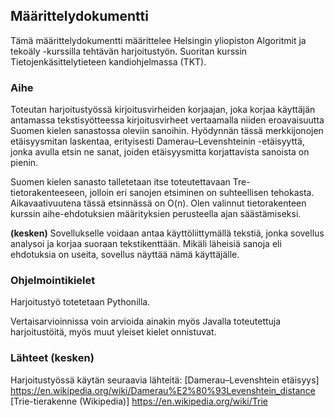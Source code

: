 ## Määrittelydokumentti
Tämä määrittelydokumentti määrittelee Helsingin yliopiston Algoritmit ja tekoäly -kurssilla tehtävän harjoitustyön. Suoritan kurssin Tietojenkäsittelytieteen kandiohjelmassa (TKT).

### Aihe
Toteutan harjoitustyössä kirjoitusvirheiden korjaajan, joka korjaa käyttäjän antamassa tekstisyötteessa kirjoitusvirheet vertaamalla niiden eroavaisuutta Suomen kielen sanastossa oleviin sanoihin. Hyödynnän tässä merkkijonojen etäisyysmitan laskentaa, erityisesti Damerau–Levenshteinin -etäisyyttä, jonka avulla etsin ne sanat, joiden etäisyysmitta korjattavista sanoista on pienin.

 Suomen kielen sanasto talletetaan itse toteutettavaan Tre-tietorakenteeseen, jolloin eri sanojen etsiminen on suhteellisen tehokasta. Aikavaativuutena tässä etsinnässä on O(n). Olen valinnut tietorakenteen kurssin aihe-ehdotuksien määrityksien perusteella ajan säästämiseksi.

**(kesken)** Sovellukselle voidaan antaa käyttöliittymällä tekstiä, jonka sovellus analysoi ja korjaa suoraan tekstikenttään. Mikäli läheisiä sanoja eli ehdotuksia on useita, sovellus näyttää nämä käyttäjälle.

### Ohjelmointikielet
Harjoitustyö totetetaan Pythonilla.

Vertaisarvioinnissa voin arvioida ainakin myös Javalla toteutettuja harjoitustöitä, myös muut yleiset kielet onnistuvat.

### Lähteet **(kesken)**
Harjoitustyössä käytän seuraavia lähteitä:
[Damerau–Levenshtein etäisyys] https://en.wikipedia.org/wiki/Damerau%E2%80%93Levenshtein_distance
[Trie-tierakenne (Wikipedia)] https://en.wikipedia.org/wiki/Trie
